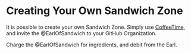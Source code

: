 # Creating Your Own Sandwich Zone

It is possible to create your own Sandwich Zone.  Simply use [CoffeeTime](http://coffeetime.io/), and invite the @EarlOfSandwich to your GitHub Organization.

Charge the @EarlOfSandwich for ingredients, and debit from the Earl.
